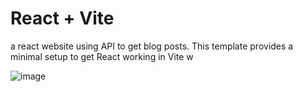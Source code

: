 # React + Vite

a react website using API to get blog posts.
This template provides a minimal setup to get React working in Vite w

![image](https://github.com/kylead10/kyle-blog/assets/101107354/9c5b4fb0-261a-4029-a630-4828b6e68326)

